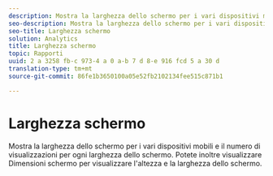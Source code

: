 ```yaml
---
description: Mostra la larghezza dello schermo per i vari dispositivi mobili e il numero di visualizzazioni per ogni larghezza dello schermo. Potete inoltre visualizzare Dimensioni schermo per visualizzare l'altezza e la larghezza dello schermo.
seo-description: Mostra la larghezza dello schermo per i vari dispositivi mobili e il numero di visualizzazioni per ogni larghezza dello schermo. Potete inoltre visualizzare Dimensioni schermo per visualizzare l'altezza e la larghezza dello schermo.
seo-title: Larghezza schermo
solution: Analytics
title: Larghezza schermo
topic: Rapporti
uuid: 2 a 3258 fb-c 973-4 a 0 a-b 7 d 8-e 916 fcd 5 a 30 d
translation-type: tm+mt
source-git-commit: 86fe1b3650100a05e52fb2102134fee515c871b1

---
```



# Larghezza schermo

Mostra la larghezza dello schermo per i vari dispositivi mobili e il numero di visualizzazioni per ogni larghezza dello schermo. Potete inoltre visualizzare Dimensioni schermo per visualizzare l'altezza e la larghezza dello schermo.

